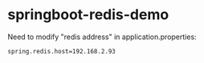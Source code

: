 # springboot-redis-demo

Need to modify "redis address" in application.properties:

```
spring.redis.host=192.168.2.93
```

